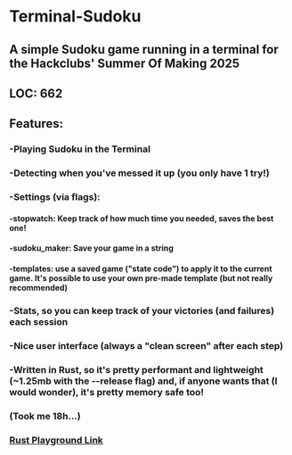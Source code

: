 # Terminal-Sudoku
## A simple Sudoku game running in a terminal for the Hackclubs' Summer Of Making 2025
## LOC: 662
## Features:
### -Playing Sudoku in the Terminal
### -Detecting when you've messed it up (you only have 1 try!)
### -Settings (via flags):
####    -stopwatch: Keep track of how much time you needed, saves the best one!
####    -sudoku_maker: Save your game in a string
####    -templates: use a saved game ("state code") to apply it to the current game. It's possible to use your own pre-made template (but not really recommended)
### -Stats, so you can keep track of your victories (and failures) each session
### -Nice user interface (always a "clean screen" after each step)
### -Written in Rust, so it's pretty performant and lightweight (~1.25mb with the --release flag) and, if anyone wants that (I would wonder), it's pretty memory safe too!

### (Took me 18h...)

### [Rust Playground Link](https://play.rust-lang.org/?version=stable&mode=debug&edition=2024&gist=e2c0c20617d25444381b442eb1386cfb)
